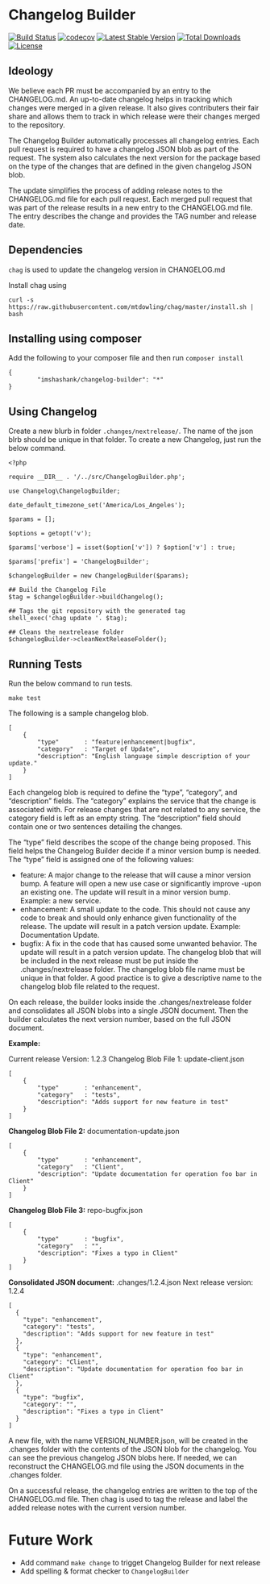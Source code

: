 # Changelog Builder

[![Build Status](https://img.shields.io/travis/imshashank/ChangelogBuilder.svg?style=flat)](https://travis-ci.org/imshashank/ChangelogBuilder)
[![codecov](https://codecov.io/gh/imshashank/ChangelogBuilder/branch/master/graph/badge.svg)](https://codecov.io/gh/imshashank/ChangelogBuilder)
[![Latest Stable Version](https://poser.pugx.org/imshashank/changelog-builder/version)](https://packagist.org/packages/imshashank/changelog-builder)
[![Total Downloads](https://poser.pugx.org/imshashank/changelog-builder/downloads)](https://packagist.org/packages/imshashank/changelog-builder)
[![License](https://poser.pugx.org/imshashank/changelog-builder/license)](https://packagist.org/packages/imshashank/changelog-builder)

## Ideology

We believe each PR must be accompanied by an entry to the CHANGELOG.md. An up-to-date changelog helps in tracking which changes were merged in a given release. It also gives contributers their fair share and allows them to track in which release were their changes merged to the repository.

The Changelog Builder automatically processes all changelog entries. Each pull request is required to have a changelog JSON blob as part of the request. The system also calculates the next version for the package based on the type of the changes that are defined in the given changelog JSON blob.

The update simplifies the process of adding release notes to the CHANGELOG.md file for each pull request. Each merged pull request that was part of the release results in a new entry to the CHANGELOG.md file. The entry describes the change and provides the TAG number and release date.

## Dependencies

`chag` is used to update the changelog version in CHANGELOG.md

Install chag using

```
curl -s https://raw.githubusercontent.com/mtdowling/chag/master/install.sh | bash

```
        

## Installing using composer

Add the following to your composer file and then run `composer install`

```
{
        "imshashank/changelog-builder": "*"
}
```

## Using Changelog

Create a new blurb in folder `.changes/nextrelease/`. The name of the json blrb should be unique in that folder.
To create a new Changelog, just run the below command.

```
<?php

require __DIR__ . '/../src/ChangelogBuilder.php';

use Changelog\ChangelogBuilder;

date_default_timezone_set('America/Los_Angeles');

$params = [];

$options = getopt('v');

$params['verbose'] = isset($option['v']) ? $option['v'] : true;

$params['prefix'] = 'ChangelogBuilder';

$changelogBuilder = new ChangelogBuilder($params);

## Build the Changelog File
$tag = $changelogBuilder->buildChangelog();

## Tags the git repository with the generated tag
shell_exec('chag update '. $tag);

## Cleans the nextrelease folder
$changelogBuilder->cleanNextReleaseFolder();
```

## Running Tests

Run the below command to run tests.

```
make test
```
The following is a sample changelog blob.

    [
        {
            "type"       : "feature|enhancement|bugfix",
            "category"   : "Target of Update",
            "description": "English language simple description of your update."
        }
    ]

Each changelog blob is required to define the “type”, “category”, and “description” fields. The “category” explains the service that the change is associated with. For release changes that are not related to any service, the category field is left as an empty string. The “description” field should contain one or two sentences detailing the changes.

The “type” field describes the scope of the change being proposed. This field helps the Changelog Builder decide if a minor version bump is needed. The “type” field is assigned one of the following values:

- feature: A major change to the release that will cause a minor version bump. A feature will open a new use case or significantly improve -upon an existing one. The update will result in a minor version bump. Example: a new service.
- enhancement: A small update to the code. This should not cause any code to break and should only enhance given functionality of the release. The update will result in a patch version update. Example: Documentation Update.
- bugfix: A fix in the code that has caused some unwanted behavior. The update will result in a patch version update.
The changelog blob that will be included in the next release must be put inside the .changes/nextrelease folder. The changelog blob file name must be unique in that folder. A good practice is to give a descriptive name to the changelog blob file related to the request.

On each release, the builder looks inside the .changes/nextrelease folder and consolidates all JSON blobs into a single JSON document. Then the builder calculates the next version number, based on the full JSON document.

**Example:**

Current release Version: 1.2.3
Changelog Blob File 1: update-client.json

    [
        {
            "type"       : "enhancement",
            "category"   : "tests",
            "description": "Adds support for new feature in test"
        }
    ]

**Changelog Blob File 2:** documentation-update.json

    [
        {
            "type"       : "enhancement",
            "category"   : "Client",
            "description": "Update documentation for operation foo bar in Client"
        }
    ]

**Changelog Blob File 3:** repo-bugfix.json

    [
        {
            "type"       : "bugfix",
            "category"   : "",
            "description": "Fixes a typo in Client"
        }
    ]

**Consolidated JSON document:** .changes/1.2.4.json
Next release version: 1.2.4

    [
      {
        "type": "enhancement",
        "category": "tests",
        "description": "Adds support for new feature in test"
      },
      {
        "type": "enhancement",
        "category": "Client",
        "description": "Update documentation for operation foo bar in Client"
      },
      {
        "type": "bugfix",
        "category": "",
        "description": "Fixes a typo in Client"
      }
    ]

A new file, with the name VERSION_NUMBER.json, will be created in the .changes folder with the contents of the JSON blob for the changelog. You can see the previous changelog JSON blobs here. If needed, we can reconstruct the CHANGELOG.md file using the JSON documents in the .changes folder.

On a successful release, the changelog entries are written to the top of the CHANGELOG.md file. Then chag is used to tag the release and label the added release notes with the current version number.

# Future Work
- Add command `make change` to trigget Changelog Builder for next release
- Add spelling & format checker to `ChangelogBuilder`
